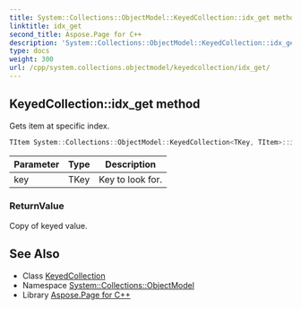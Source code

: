 ```yaml
---
title: System::Collections::ObjectModel::KeyedCollection::idx_get method
linktitle: idx_get
second_title: Aspose.Page for C++
description: 'System::Collections::ObjectModel::KeyedCollection::idx_get method. Gets item at specific index in C++.'
type: docs
weight: 300
url: /cpp/system.collections.objectmodel/keyedcollection/idx_get/
---
```

## KeyedCollection::idx_get method


Gets item at specific index.

```cpp
TItem System::Collections::ObjectModel::KeyedCollection<TKey, TItem>::idx_get(TKey key)
```


| Parameter | Type | Description |
| --- | --- | --- |
| key | TKey | Key to look for. |

### ReturnValue

Copy of keyed value.

## See Also

* Class [KeyedCollection](../)
* Namespace [System::Collections::ObjectModel](../../)
* Library [Aspose.Page for C++](../../../)
